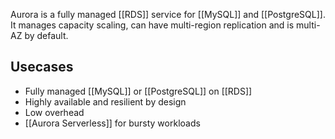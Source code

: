 Aurora is a fully managed [[RDS]] service for [[MySQL]] and [[PostgreSQL]]. It manages capacity scaling, can have multi-region replication and is multi-AZ by default.

## Usecases
- Fully managed [[MySQL]] or [[PostgreSQL]] on [[RDS]]
- Highly available and resilient by design
- Low overhead
- [[Aurora Serverless]] for bursty workloads